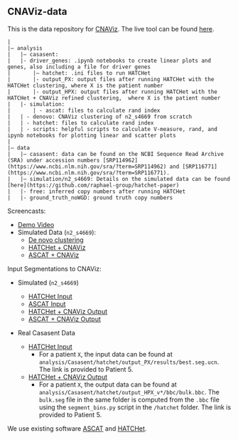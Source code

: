 ## CNAViz-data

This is the data repository for [CNAViz](https://github.com/elkebir-group/cnaviz). The live tool can be found [here](https://elkebir-group.github.io/cnaviz/). 

```
|
|– analysis
|   |— casasent:
|	|- driver_genes: .ipynb notebooks to create linear plots and genes, also including a file for driver genes 
|   	|— hatchet: .ini files to run HATCHet
|	    |- output_PX: output files after running HATCHet with the HATCHet clustering, where X is the patient number
|	    |- output_HPX: output files after running HATCHet with the HATCHet + CNAViz refined clustering,  where X is the patient number 
|   |- simulation:
|   	| - ascat: files to calculate rand index
| 	| - denovo: CNAViz clustering of n2_s4669 from scratch
|	| - hatchet: files to calculate rand index
|	| - scripts: helpful scripts to calculate V-measure, rand, and ipynb notebooks for plotting linear and scatter plots
|
|— data
|   |— casasent: data can be found on the NCBI Sequence Read Archive (SRA) under accession numbers [SRP114962](https://www.ncbi.nlm.nih.gov/sra/?term=SRP114962) and [SRP116771](https://www.ncbi.nlm.nih.gov/sra/?term=SRP116771).  
|   |— simulation/n2_s4669: Details on the simulated data can be found [here](https://github.com/raphael-group/hatchet-paper)
|	|- free: inferred copy numbers after running HATCHet
|	|- ground_truth_noWGD: ground truth copy numbers  
```

Screencasts:
- [Demo Video](https://youtu.be/nU8DTJIJEZ4)
- Simulated Data (`n2_s4669`):
	- [De novo clustering](https://youtu.be/FHmFomNjb5E)
	- [HATCHet + CNAViz](https://youtu.be/7_S-KM-PDfI)
	- [ASCAT + CNAViz](https://youtu.be/YtfEvFoNCNk) 


Input Segmentations to CNAViz:
- Simulated (`n2_s4669`)
	- [HATCHet Input](https://github.com/elkebir-group/cnaviz-paper/blob/master/analysis/simulation/hatchet/rand_index_n2_s14584/hatchet.seg.ucn_cn_annotated_maxmin.bb)
	- [ASCAT Input](https://github.com/elkebir-group/cnaviz-paper/blob/master/analysis/simulation/ascat/rand_index_n2_s4669/s4669_aspcf_cnavizin.txt)
	- [HATCHet + CNAViz Output](https://github.com/elkebir-group/cnaviz-paper/blob/master/analysis/simulation/hatchet/rand_index_n2_s4669/hatchet.seg.ucn_20211231120537.tsv)
	- [ASCAT + CNAViz Output](https://github.com/elkebir-group/cnaviz-paper/blob/master/analysis/simulation/ascat/rand_index_n2_s4669/k4_01090_02008_00506035_00504055_cn_annotated_maxmin.bb)

- Real Casasent Data
	- [HATCHet Input](https://github.com/elkebir-group/cnaviz-paper/blob/master/analysis/Casasent/hatchet/output_P5/results/best.seg.ucn)
		- For a patient `X`, the input data can be found at `analysis/Casasent/hatchet/output_PX/results/best.seg.ucn`. The link is provided to Patient 5. 
	- [HATCHet + CNAViz Output](https://github.com/elkebir-group/cnaviz-paper/tree/master/analysis/Casasent/hatchet/output_HP5_v4/bbc)
		- For a patient `X`, the output data can be found at `analysis/Casasent/hatchet/output_HPX_v*/bbc/bulk.bbc`. The `bulk.seg` file in the same folder is computed from the `.bbc` file using the `segment_bins.py` script in the `/hatchet` folder. The link is provided to Patient 5.  


We use existing software [ASCAT](https://github.com/VanLoo-lab/ascat) and [HATCHet](http://compbio.cs.brown.edu/hatchet/README.html#usage). 


